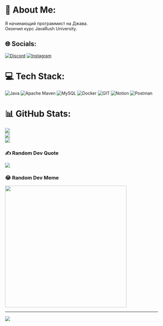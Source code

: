 # 💫 About Me:
Я начинающий программист на Джава. <br>Окончил курс JavaRush University.<br>


## 🌐 Socials:
[![Discord](https://img.shields.io/badge/Discord-%237289DA.svg?logo=discord&logoColor=white)](https://discord.gg/winstonfill) [![Instagram](https://img.shields.io/badge/Instagram-%23E4405F.svg?logo=Instagram&logoColor=white)](https://instagram.com/kalitin.lesha) 

# 💻 Tech Stack:
![Java](https://img.shields.io/badge/java-%23ED8B00.svg?style=for-the-badge&logo=openjdk&logoColor=white) ![Apache Maven](https://img.shields.io/badge/Apache%20Maven-C71A36?style=for-the-badge&logo=Apache%20Maven&logoColor=white) ![MySQL](https://img.shields.io/badge/mysql-%2300000f.svg?style=for-the-badge&logo=mysql&logoColor=white) ![Docker](https://img.shields.io/badge/docker-%230db7ed.svg?style=for-the-badge&logo=docker&logoColor=white) ![GIT](https://img.shields.io/badge/Git-fc6d26?style=for-the-badge&logo=git&logoColor=white) ![Notion](https://img.shields.io/badge/Notion-%23000000.svg?style=for-the-badge&logo=notion&logoColor=white) ![Postman](https://img.shields.io/badge/Postman-FF6C37?style=for-the-badge&logo=postman&logoColor=white)
# 📊 GitHub Stats:
![](https://github-readme-stats.vercel.app/api?username=AndryWinston&theme=dark&hide_border=false&include_all_commits=false&count_private=false)<br/>
![](https://github-readme-streak-stats.herokuapp.com/?user=AndryWinston&theme=dark&hide_border=false)<br/>
![](https://github-readme-stats.vercel.app/api/top-langs/?username=AndryWinston&theme=dark&hide_border=false&include_all_commits=false&count_private=false&layout=compact)

### ✍️ Random Dev Quote
![](https://quotes-github-readme.vercel.app/api?type=horizontal&theme=radical)

### 😂 Random Dev Meme
<img src='https://randommeme-five.vercel.app/' style="height: 400px;"/>

---
[![](https://visitcount.itsvg.in/api?id=AndryWinston&icon=0&color=0)](https://visitcount.itsvg.in)

<!-- Proudly created with GPRM ( https://gprm.itsvg.in ) -->
